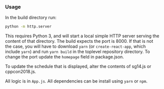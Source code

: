 ### Usage
In the build directory run:

```bash
python -m http.server
```

This requires Python 3, and will start a local simple HTTP server serving the
content of that directory. The build expects the port is 8000. If that is not
the case, you will have to download `yarn` (or `create-react-app`, which
include `yarn`) and run `yarn build` in the toplevel repository directory. To
change the port update the `homepage` field in package.json.

To update the schedule that is displayed, alter the contents of sg14.js or
cppcon2018.js.

All logic is in `App.js`. All dependencies can be install using `yarn` or
`npm`.
